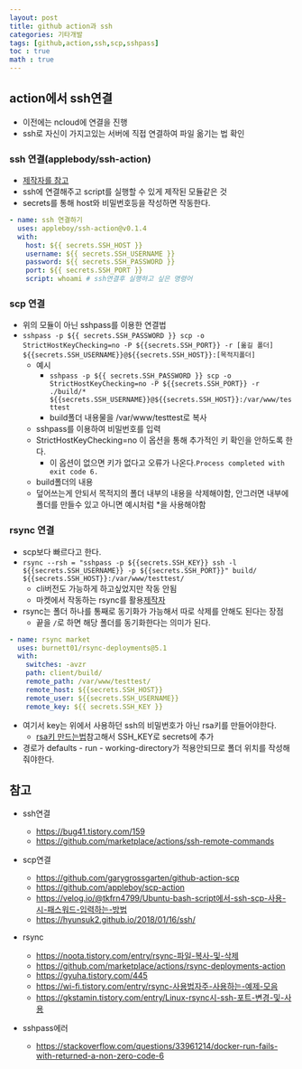 ```yaml
---
layout: post
title: github action과 ssh
categories: 기타개발
tags: [github,action,ssh,scp,sshpass]
toc : true
math : true
---
```



## action에서 ssh연결
- 이전에는 ncloud에 연결을 진행
- ssh로 자신이 가지고있는 서버에 직접 연결하여 파일 옮기는 법 확인

### ssh 연결(applebody/ssh-action)
- [제작자를 참고](https://github.com/marketplace/actions/ssh-remote-commands)
- ssh에 연결해주고 script를 실행할 수 있게 제작된 모듈같은 것
- secrets를 통해 host와 비밀번호등을 작성하면 작동한다.

```yml
- name: ssh 연결하기
  uses: appleboy/ssh-action@v0.1.4
  with:
    host: ${{ secrets.SSH_HOST }}
    username: ${{ secrets.SSH_USERNAME }}
    password: ${{ secrets.SSH_PASSWORD }}
    port: ${{ secrets.SSH_PORT }}
    script: whoami # ssh연결후 실행하고 싶은 명령어
```

### scp 연결
- 위의 모듈이 아닌 sshpass를 이용한 연결법
- `sshpass -p ${{ secrets.SSH_PASSWORD }} scp -o StrictHostKeyChecking=no -P ${{secrets.SSH_PORT}} -r [옮길 폴더] ${{secrets.SSH_USERNAME}}@${{secrets.SSH_HOST}}:[목적지폴더]`
  - 예시
    - `sshpass -p ${{ secrets.SSH_PASSWORD }} scp -o StrictHostKeyChecking=no -P ${{secrets.SSH_PORT}} -r ./build/* ${{secrets.SSH_USERNAME}}@${{secrets.SSH_HOST}}:/var/www/testtest`
    - build폴더 내용물을 /var/www/testtest로 복사
  - sshpass를 이용하여 비밀번호를 입력
  - StrictHostKeyChecking=no 이 옵션을 통해 추가적인 키 확인을 안하도록 한다.
    - 이 옵션이 없으면 키가 없다고 오류가 나온다.`Process completed with exit code 6.`
  - build폴더의 내용
  - 덮어쓰는게 안되서 목적지의 폴더 내부의 내용을 삭제해야함, 안그러면 내부에 폴더를 만들수 있고 아니면 예시처럼 *을 사용해야함


### rsync 연결
- scp보다 빠르다고 한다.
- `rsync --rsh = "sshpass -p ${{secrets.SSH_KEY}} ssh -l ${{secrets.SSH_USERNAME}} -p ${{secrets.SSH_PORT}}" build/ ${{secrets.SSH_HOST}}:/var/www/testtest/`
  - cli버전도 가능하게 하고싶었지만 작동 안됨
  - 마켓에서 작동하는 rsync를 활용[제작자](https://github.com/marketplace/actions/rsync-deployments-action)
- rsync는 폴더 하나를 통째로 동기화가 가능해서 따로 삭제를 안해도 된다는 장점
  - 끝을 `/`로 하면 해당 폴더를 동기화한다는 의미가 된다.

```yml
- name: rsync market
  uses: burnett01/rsync-deployments@5.1
  with:
    switches: -avzr
    path: client/build/
    remote_path: /var/www/testtest/
    remote_host: ${{secrets.SSH_HOST}}
    remote_user: ${{secrets.SSH_USERNAME}}
    remote_key: ${{ secrets.SSH_KEY }}
```

  - 여기서 key는 위에서 사용하던 ssh의 비밀번호가 아닌 rsa키를 만들어야한다.
    - [rsa키 만드는법](https://deokisys.github.io/기타개발/2021/12/13/ssh-rsa키-만들기.html)참고해서 SSH_KEY로 secrets에 추가
  - 경로가 defaults - run - working-directory가 적용안되므로 폴더 위치를 작성해줘야한다.

## 참고
- ssh연결
  - https://bug41.tistory.com/159
  - https://github.com/marketplace/actions/ssh-remote-commands

- scp연결
  - https://github.com/garygrossgarten/github-action-scp
  - https://github.com/appleboy/scp-action
  - https://velog.io/@tkfrn4799/Ubuntu-bash-script에서-ssh-scp-사용-시-패스워드-입력하는-방법
  - https://hyunsuk2.github.io/2018/01/16/ssh/

- rsync
  - https://noota.tistory.com/entry/rsync-파일-복사-및-삭제
  - https://github.com/marketplace/actions/rsync-deployments-action
  - https://gyuha.tistory.com/445
  - https://wi-fi.tistory.com/entry/rsync-사용법자주-사용하는-예제-모음
  - https://gkstamin.tistory.com/entry/Linux-rsync시-ssh-포트-변경-및-사용

- sshpass에러
  - https://stackoverflow.com/questions/33961214/docker-run-fails-with-returned-a-non-zero-code-6